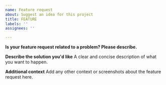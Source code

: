 ```yaml
---
name: Feature request
about: Suggest an idea for this project
title: FEATURE
labels: ''
assignees: ''

---
```


**Is your feature request related to a problem? Please describe.**


**Describe the solution you'd like**
A clear and concise description of what you want to happen.


**Additional context**
Add any other context or screenshots about the feature request here.
